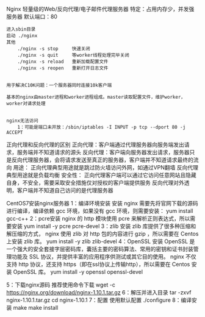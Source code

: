 

Nginx
	轻量级的Web/反向代理/电子邮件代理服务器
	特定：占用内存少，并发强
	服务器
	默认端口：80
	
	进入sbin目录
	启动 ./nginx
	其他
		./nginx -s stop		快速关闭
		./nginx -s quit		等worker线程处理完毕关闭
		./nginx -s reload	重新加载配置文件
		./nginx -s reopen	重新打开日志文件


	用于解决C10K问题：一个服务器同时连接10k客户端
	
	基本的nginx由master进程和worker进程组成。master读取配置文件，维护worker，worker对请求处理

	
	nginx无法访问
		1：可能是端口未开放：/sbin/iptables -I INPUT -p tcp --dport 80 -j ACCEPT
	
正向代理和反向代理的区别
	正向代理：客户端通过代理服务器向服务端发出请求，服务端并不知道请求的源头
	反向代理：客户端向服务器发出请求，服务器只是反向代理服务器，会将请求发送至真正的服务器，客户端并不知道请求最终的流向
	用途：
		正向代理典型用途就是跳过防火墙访问外网，如通过VPN翻墙
		反向代理典型用途就是负载均衡
	安全性：
		正向代理客户端可以通过它访问任意网站且隐藏自身，不安全，需要采取安全措施仅对授权的客户端提供服务
		反向代理对外透明，客户端并不知道自己访问的是代理服务器

CentOS7安装nginx服务器
1：编译环境安装
	安装 nginx 需要先将官网下载的源码进行编译，编译依赖 gcc 环境，如果没有 gcc 环境，则需要安装：
	yum install gcc-c++
2：pcre安装
	nginx 的 http 模块使用 pcre 来解析正则表达式，所以需要安装
	yum install -y pcre pcre-devel
3：zlib 安装
	zlib 库提供了很多种压缩和解压缩的方式， nginx 使用 zlib 对 http 包的内容进行 gzip ，所以需要在 Centos 上安装 zlib 库。
	yum install -y zlib zlib-devel
4：OpenSSL 安装
	OpenSSL 是一个强大的安全套接字层密码库，囊括主要的密码算法、常用的密钥和证书封装管理功能及 SSL 协议，并提供丰富的应用程序供测试或其它目的使用。
	nginx 不仅支持 http 协议，还支持 https（即在ssl协议上传输http），所以需要在 Centos 安装 OpenSSL 库。
	yum install -y openssl openssl-devel

5：下载nginx源码
	推荐使用命令下载
	wget -c https://nginx.org/download/nginx-1.10.1.tar.gz
6：解压并进入目录
	tar -zxvf nginx-1.10.1.tar.gz
	cd nginx-1.10.1
7：配置
	使用默认配置
	./configure
8：编译安装
	make
	make install
	







































